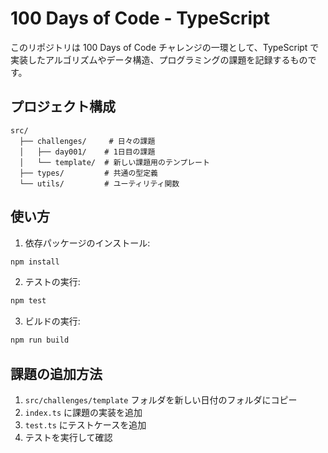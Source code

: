 # 100 Days of Code - TypeScript

このリポジトリは 100 Days of Code チャレンジの一環として、TypeScript で実装したアルゴリズムやデータ構造、プログラミングの課題を記録するものです。

## プロジェクト構成

```
src/
  ├── challenges/     # 日々の課題
  │   ├── day001/    # 1日目の課題
  │   └── template/  # 新しい課題用のテンプレート
  ├── types/         # 共通の型定義
  └── utils/         # ユーティリティ関数
```

## 使い方

1. 依存パッケージのインストール:

```bash
npm install
```

2. テストの実行:

```bash
npm test
```

3. ビルドの実行:

```bash
npm run build
```

## 課題の追加方法

1. `src/challenges/template` フォルダを新しい日付のフォルダにコピー
2. `index.ts` に課題の実装を追加
3. `test.ts` にテストケースを追加
4. テストを実行して確認
